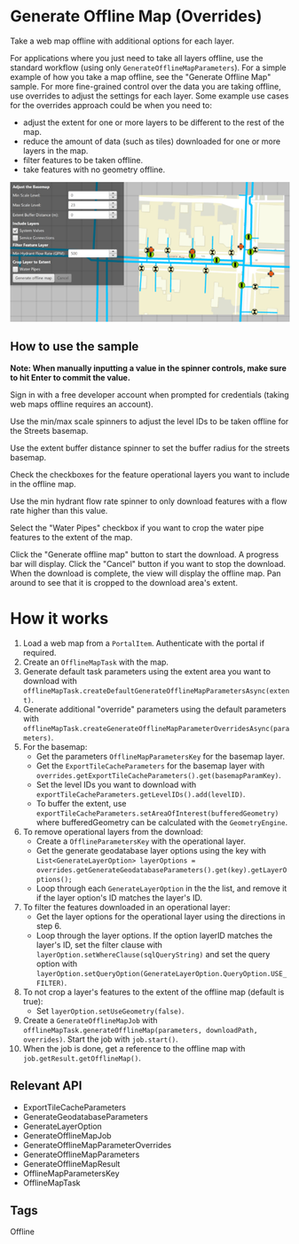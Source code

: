 <h1>Generate Offline Map (Overrides)</h1>

<p>Take a web map offline with additional options for each layer.</p>

<p>For applications where you just need to take all layers offline, use the standard workflow (using only 
<code>GenerateOfflineMapParameters</code>). For a simple example of how you take a map offline, see the "Generate Offline Map" 
sample. For more fine-grained control over the data you are taking offline, use overrides to adjust the settings for
 each layer. Some example use cases for the overrides approach could be when you need to:</p>

<ul>
    <li>adjust the extent for one or more layers to be different to the rest of the map.</li>
    <li>reduce the amount of data (such as tiles) downloaded for one or more layers in the map.</li>
    <li>filter features to be taken offline.</li>
    <li>take features with no geometry offline.</li>
</ul>

<p><img src="GenerateOfflineMapOverrides.png"/></p>

<h2>How to use the sample</h2>

<b>Note: When manually inputting a value in the spinner controls, make sure to hit Enter to commit the value.</b>

<p>Sign in with a free developer account when prompted for credentials (taking web maps offline requires an account).</p>

<p>Use the min/max scale spinners to adjust the level IDs to be taken offline for the Streets basemap.</p>

<p>Use the extent buffer distance spinner to set the buffer radius for the streets basemap. </p>

<p>Check the checkboxes for the feature operational layers you want to include in the offline map.</p>

<p>Use the min hydrant flow rate spinner to only download features with a flow rate higher than this value.</p>

<p>Select the "Water Pipes" checkbox if you want to crop the water pipe features to the extent of the map.</p>

<p>Click the "Generate offline map" button to start the download. A progress bar will display. Click the "Cancel" button
 if you want to stop the download. When the download is complete, the view will display the offline map. Pan around 
 to see that it is cropped to the download area's extent.</p>

<h1>How it works</h1>
<ol>
    <li>Load a web map from a <code>PortalItem</code>. Authenticate with the portal if required.</li>
    <li>Create an <code>OfflineMapTask</code> with the map.</li>
    <li>Generate default task parameters using the extent area you want to download with <code>offlineMapTask.createDefaultGenerateOfflineMapParametersAsync(extent)</code>.</li>
    <li>Generate additional "override" parameters using the default parameters with <code>offlineMapTask.createGenerateOfflineMapParameterOverridesAsync(parameters)</code>.</li>
    <li>For the basemap:
        <ul>
            <li>Get the parameters <code>OfflineMapParametersKey</code> for the basemap layer.</li>
            <li>Get the <code>ExportTileCacheParameters</code> for the basemap layer with <code>overrides.getExportTileCacheParameters().get(basemapParamKey)</code>.</li>
            <li>Set the level IDs you want to download with <code>exportTileCacheParameters.getLevelIDs().add(levelID)</code>.</li>         
            <li>To buffer the extent, use <code>exportTileCacheParameters.setAreaOfInterest(bufferedGeometry)</code> where bufferedGeometry
            can be calculated with the <code>GeometryEngine</code>.</li>
        </ul>
    </li>
    <li>To remove operational layers from the download:
        <ul>
            <li>Create a <code>OfflineParametersKey</code> with the operational layer.</li>
            <li>Get the generate geodatabase layer options using the key with <code>List&lt;GenerateLayerOption&gt; layerOptions = overrides.getGenerateGeodatabaseParameters().get(key).getLayerOptions();</code></li>
            <li>Loop through each <code>GenerateLayerOption</code> in the the list, and remove it if the layer 
            option's ID matches the layer's ID.</li>
        </ul>
    </li>
    <li>To filter the features downloaded in an operational layer:
        <ul>
            <li>Get the layer options for the operational layer using the directions in step 6.</li>
            <li>Loop through the layer options. If the option layerID matches the layer's ID,  set the filter clause with
             <code>layerOption.setWhereClause(sqlQueryString)</code> and set the query option with <code>layerOption.setQueryOption(GenerateLayerOption.QueryOption.USE_FILTER)</code>.
            </li>
        </ul>
    </li>
    <li>To not crop a layer's features to the extent of the offline map (default is true):
        <ul>
            <li>Set <code>layerOption.setUseGeometry(false)</code>.</li>
        </ul>
    </li>
    <li>Create a <code>GenerateOfflineMapJob</code> with <code>offlineMapTask.generateOfflineMap(parameters, downloadPath, overrides)</code>. Start the job with <code>job.start()</code>.
    </li>
    <li>When the job is done, get a reference to the offline map with <code>job.getResult.getOfflineMap()</code>.</li>
</ol>

<h2>Relevant API</h2>
<ul>
    <li>ExportTileCacheParameters</li>
    <li>GenerateGeodatabaseParameters</li>
    <li>GenerateLayerOption</li>
    <li>GenerateOfflineMapJob</li>
    <li>GenerateOfflineMapParameterOverrides</li>
    <li>GenerateOfflineMapParameters</li>
    <li>GenerateOfflineMapResult</li>
    <li>OfflineMapParametersKey</li>
    <li>OfflineMapTask</li>
</ul>

<h2>Tags</h2>
<p>Offline</p>